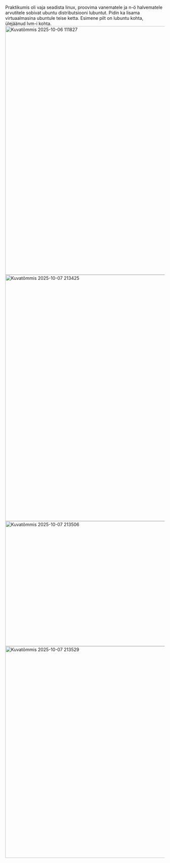 Praktikumis oli vaja seadista linux, proovima vanematele ja n-ö halvematele arvutitele sobivat ubuntu distributsiooni lubuntut. Pidin ka lisama virtuaalmasina ubuntule teise ketta.
Esimene pilt on lubuntu kohta, ülejäänud lvm-i kohta.
<img width="1060" height="783" alt="Kuvatõmmis 2025-10-06 111827" src="https://github.com/user-attachments/assets/6887d68b-e20e-47bb-9cff-9b7f7ea9d489" />
<img width="986" height="776" alt="Kuvatõmmis 2025-10-07 213425" src="https://github.com/user-attachments/assets/27429d76-5e73-4268-b3b5-fcdda42f1fe4" />
<img width="677" height="394" alt="Kuvatõmmis 2025-10-07 213506" src="https://github.com/user-attachments/assets/2f77eb2e-7bdf-4f26-97b7-cfd68467c633" />
<img width="900" height="667" alt="Kuvatõmmis 2025-10-07 213529" src="https://github.com/user-attachments/assets/15cb5c91-a9a7-458e-a15f-7a1fc36c1437" />
